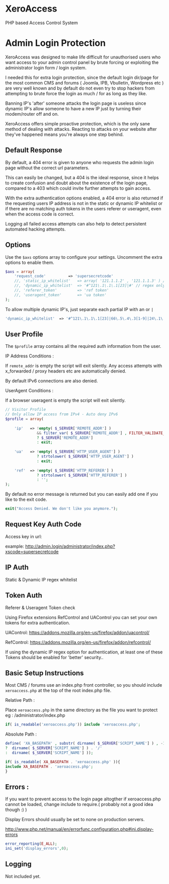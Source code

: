XeroAccess
==========

PHP based Access Control System

Admin Login Protection
======================

XeroAccess was designed to make life difficult for unauthorised users who want access to your admin control panel 
by brute forcing or exploiting the administrator login form / login system.

I needed this for extra login protection, since the default login dir/page for the most common CMS and forums ( Joomla, IPB, Vbulletin, Wordpress etc ) 
are very well known and by default do not even try to stop hackers from attempting to brute force the login as much / for as long as they like. 

Banning IP's 'after' someone attacks the login page is useless since dynamic IP's allow someone to have a new IP just by turning their modem/router off and on. 

XeroAccess offers simple proactive protection, which is the only sane method of dealing with attacks. Reacting to attacks on your website after they've happened means you're always one step behind.

Default Response
----------------

By default, a 404 error is given to anyone who requests the admin login page without the correct url parameters.

This can easily be changed, but a 404 is the ideal response, since it helps to create confusion and doubt about the existence of the login page, 
compared to a 403 which could invite further attempts to gain access. 

With the extra authentication options enabled, a 404 error is also returned if the requesting users IP address is not in the static or dynamic IP whitelist
or if there are no matching auth tokens in the users referer or useragent, even when the access code is correct. 

Logging all failed access attempts can also help to detect persistent automated hacking attempts.


Options
---------

Use the `$axs` options array to configure your settings. Uncomment the extra options to enable them.

```php
$axs = array(
    'request_code'          => 'supersecretcode'
    //, 'static_ip_whitelist'   => array( '121.1.1.2' , '121.1.1.3' ) // full ip's
    //, 'dynamic_ip_whitelist'  => '#^121\.1\.1\.1[23]|#' // regex only! - partial ip
    //, 'referer_token'         => 'ref token'
    //, 'useragent_token'       => 'ua token'
);
```

To allow multiple dynamic IP's, just separate each partial IP with an or `|` 

```php
'dynamic_ip_whitelist'  => '#^121\.1\.1\.1[23]|66\.5\.4\.3[1-9]|24\.1\.2\.#' // regex only! - partial ip
```

User Profile
------------

The `$profile` array contains all the required auth information from the user. 

IP Address Conditions : 

If `remote_addr` is empty the script will exit silently. Any access attempts with x_forwarded / proxy headers etc are automatically denied.

By default IPv6 connections are also denied. 

UserAgent Conditions : 

If a browser useragent is empty the script will exit silently. 

```php
// Visitor Profile
// Only allow IP access from IPv4 - Auto deny IPv6
$profile = array(
    
    'ip'   => !empty( $_SERVER['REMOTE_ADDR'] ) 
              && filter_var( $_SERVER['REMOTE_ADDR'] , FILTER_VALIDATE_IP, FILTER_VALIDATE_IPV4 ) 
              ? $_SERVER['REMOTE_ADDR'] 
              : exit; 
                 
    'ua'   => !empty( $_SERVER['HTTP_USER_AGENT'] ) 
              ? strtolower( $_SERVER['HTTP_USER_AGENT'] )
              : exit;
                 
    'ref'  => !empty( $_SERVER['HTTP_REFERER'] ) 
              ? strtolower( $_SERVER['HTTP_REFERER'] )
              : '';
);
```

By default no error message is returned but you can easily add one if you like to the exit code.

```php
exit("Access Denied. We don't like you anymore.");
```

Request Key Auth Code
---------------------

Access key in url:

example: http://admin.login/administrator/index.php?xscode=supersecretcode

IP Auth
-------

Static & Dynamic IP regex whitelist

Token Auth
----------

Referer & Useragent Token check

Using Firefox extensions RefControl and UAControl you can set your own tokens for extra authentication.

UAControl:
https://addons.mozilla.org/en-us/firefox/addon/uacontrol/

RefControl:
https://addons.mozilla.org/en-us/firefox/addon/refcontrol/

If using the dynamic IP regex option for authentication, at least one of these Tokens should be enabled for 'better' security..


Basic Setup Instructions
------------------------

Most CMS / forums use an index.php front controller, so you should include `xeroaccess.php` at the top of the root index.php file. 

Relative Path :

Place `xeroaccess.php` in the same directory as the file you want to protect eg : /administrator/index.php

```php
if( is_readable('xeroaccess.php')) include 'xeroaccess.php';
```

Absolute Path :

```php
define( 'XA_BASEPATH' , substr( dirname( $_SERVER['SCRIPT_NAME'] ) , -1 ) !== '/'  
?  dirname( $_SERVER['SCRIPT_NAME'] ) . '/' 
:  dirname( $_SERVER['SCRIPT_NAME'] ));

if( is_readable( XA_BASEPATH . 'xeroaccess.php' )){
include XA_BASEPATH . 'xeroaccess.php';
}
```

Errors : 
--------

If you want to prevent access to the login page altogther if xeroaccess.php cannot be loaded, change include to require.( probably not a good idea though :) )

Display Errors should usually be set to none on production servers.

http://www.php.net/manual/en/errorfunc.configuration.php#ini.display-errors

```php
error_reporting(E_ALL);
ini_set('display_errors',0);
```

Logging
-------

Not included yet.


